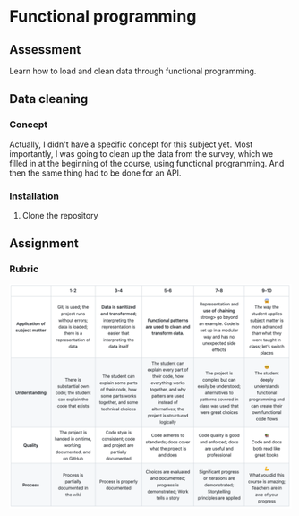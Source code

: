 # Functional programming

## Assessment

Learn how to load and clean data through functional programming.

## Data cleaning

### Concept

Actually, I didn't have a specific concept for this subject yet. Most importantly, I was going to clean up the data from the survey, which we filled in at the beginning of the course, using functional programming. And then the same thing had to be done for an API.

### Installation

1. Clone the repository


## Assignment

### Rubric

![Rubric](./rubric.png)
